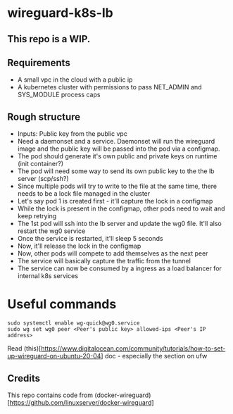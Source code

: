 # wireguard-k8s-lb

## This repo is a WIP.

## Requirements

- A small vpc in the cloud with a public ip
- A kubernetes cluster with permissions to pass NET_ADMIN and SYS_MODULE process caps

## Rough structure

- Inputs: Public key from the public vpc
- Need a daemonset and a service. Daemonset will run the wireguard image and the public key will be passed into the pod via a configmap.
- The pod should generate it's own public and private keys on runtime (init container?)
- The pod will need some way to send its own public key to the the lb server (scp/ssh?)
- Since multiple pods will try to write to the file at the same time, there needs to be a lock file managed in the cluster
- Let's say pod 1 is created first - it'll capture the lock in a configmap
- While the lock is present in the configmap, other pods need to wait and keep retrying
- The 1st pod will ssh into the lb server and update the wg0 file. It'll also restart the wg0 service
- Once the service is restarted, it'll sleep 5 seconds
- Now, it'll release the lock in the configmap
- Now, other pods will compete to add themselves as the next peer
- The service will basically capture the traffic from the tunnel
- The service can now be consumed by a ingress as a load balancer for internal k8s services


# Useful commands
```
sudo systemctl enable wg-quick@wg0.service
sudo wg set wg0 peer <Peer's public key> allowed-ips <Peer's IP address>
```

Read (this)[https://www.digitalocean.com/community/tutorials/how-to-set-up-wireguard-on-ubuntu-20-04] doc - especially the section on ufw

## Credits

This repo contains code from (docker-wireguard)[https://github.com/linuxserver/docker-wireguard]